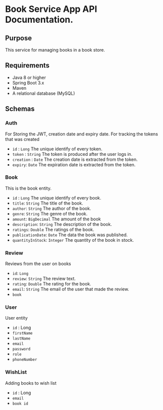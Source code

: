 # Book Service App API Documentation.

## Purpose 
This service for managing books in a book store.

## Requirements
- Java 8 or higher
- Spring Boot 3.x
- Maven
- A relational database (MySQL)

## Schemas
### Auth
For Storing the JWT, creation date and expiry date. For tracking the tokens that was created 
- `id` : `Long` The unique identify of every token.
- `token` : `String` The token is produced after the user logs in.
- `creation` : `Date` The creation date is extracted from the token.
- `expiry`: `Date` The expiration date is extracted from the token.

### Book
This is the book entity.
- `id` : `Long` The unique identify of every book.
- `title`: `String` The title of the book. 
- `author`: `String` The author of the book.
- `genre`: `String` The genre of the book.
- `amount`: `BigDecimal` The amount of the book
- `description`: `String` The description of the book.
- `ratings`: `Double` The ratings of the book.
- `publicationDate`: `Date` The data the book was published.
- `quantityInStock`: `Integer` The quantity of the book in stock.

### Review
Reviews from the user on books
- `id`: `Long`
- `review`: `String` The review text.
- `rating`: `Double` The rating for the book.
- `email`: `String` The email of the user that made the review.
- `book`

### User
User entity
- `id` : Long
- `firstName`
- `lastName`
- `email`
- `password`
- `role`
- `phoneNumber`

### WishList
Adding books to wish list
- `id` : Long
- `email`
- `book id`